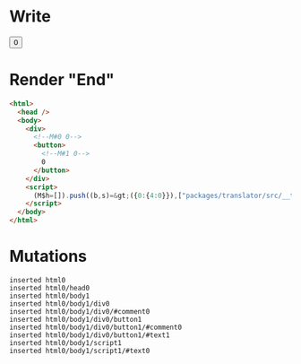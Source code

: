 # Write
  <div><!M#0 0><button><!M#1 0>0</button></div><script>(M$h=[]).push((b,s)=>({0:{4:0}}),["packages/translator/src/__tests__/fixtures/basic-unused-ref/template.marko_0_clickCount",0,])</script>


# Render "End"
```html
<html>
  <head />
  <body>
    <div>
      <!--M#0 0-->
      <button>
        <!--M#1 0-->
        0
      </button>
    </div>
    <script>
      (M$h=[]).push((b,s)=&gt;({0:{4:0}}),["packages/translator/src/__tests__/fixtures/basic-unused-ref/template.marko_0_clickCount",0,])
    </script>
  </body>
</html>
```

# Mutations
```
inserted html0
inserted html0/head0
inserted html0/body1
inserted html0/body1/div0
inserted html0/body1/div0/#comment0
inserted html0/body1/div0/button1
inserted html0/body1/div0/button1/#comment0
inserted html0/body1/div0/button1/#text1
inserted html0/body1/script1
inserted html0/body1/script1/#text0
```